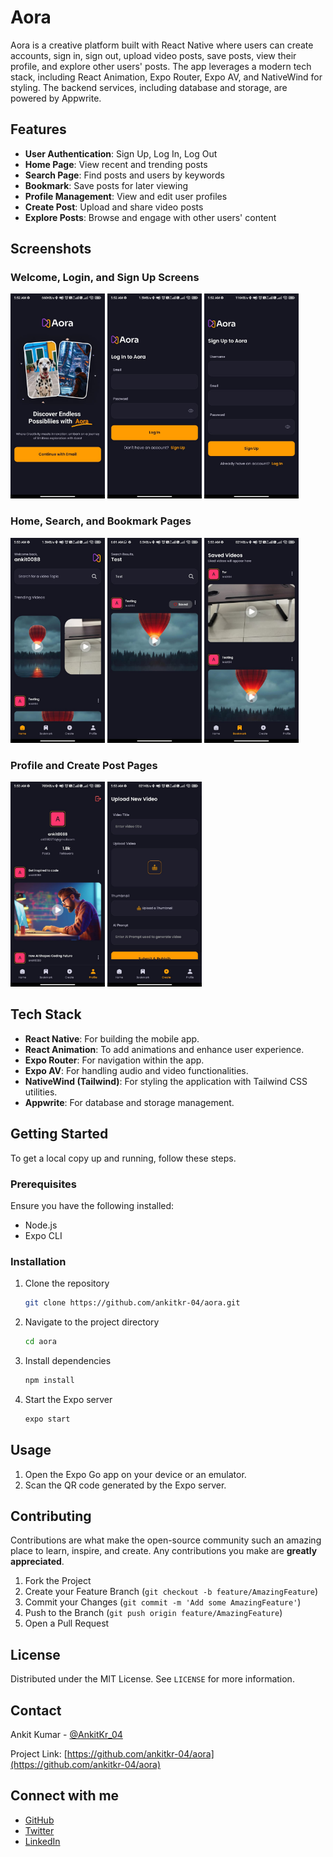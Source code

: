 # Aora

Aora is a creative platform built with React Native where users can create accounts, sign in, sign out, upload video posts, save posts, view their profile, and explore other users' posts. The app leverages a modern tech stack, including React Animation, Expo Router, Expo AV, and NativeWind for styling. The backend services, including database and storage, are powered by Appwrite.

## Features

- **User Authentication**: Sign Up, Log In, Log Out
- **Home Page**: View recent and trending posts
- **Search Page**: Find posts and users by keywords
- **Bookmark**: Save posts for later viewing
- **Profile Management**: View and edit user profiles
- **Create Post**: Upload and share video posts
- **Explore Posts**: Browse and engage with other users' content

## Screenshots

### Welcome, Login, and Sign Up Screens

<p float="left">
  <img src="./screenshots/welcome.jpeg" alt="Welcome Screen" width="30%" />
  <img src="./screenshots/login.jpeg" alt="Login Screen" width="30%" />
  <img src="./screenshots/signup.jpeg" alt="Sign Up Screen" width="30%" />
</p>

### Home, Search, and Bookmark Pages

<p float="left">
  <img src="./screenshots/home.jpeg" alt="Home Page" width="30%" />
  <img src="./screenshots/search.jpeg" alt="Search Page" width="30%" />
  <img src="./screenshots/bookmark.jpeg" alt="Bookmark Page" width="30%" />
</p>

### Profile and Create Post Pages

<p float="left">
  <img src="./screenshots/profile.jpeg" alt="Profile Page" width="30%" />
  <img src="./screenshots/create_post.jpeg" alt="Create Post Page" width="30%" />
</p>

## Tech Stack

- **React Native**: For building the mobile app.
- **React Animation**: To add animations and enhance user experience.
- **Expo Router**: For navigation within the app.
- **Expo AV**: For handling audio and video functionalities.
- **NativeWind (Tailwind)**: For styling the application with Tailwind CSS utilities.
- **Appwrite**: For database and storage management.

## Getting Started

To get a local copy up and running, follow these steps.

### Prerequisites

Ensure you have the following installed:

- Node.js
- Expo CLI

### Installation

1. Clone the repository
    ```sh
    git clone https://github.com/ankitkr-04/aora.git
    ```
2. Navigate to the project directory
    ```sh
    cd aora
    ```
3. Install dependencies
    ```sh
    npm install
    ```
4. Start the Expo server
    ```sh
    expo start
    ```

## Usage

1. Open the Expo Go app on your device or an emulator.
2. Scan the QR code generated by the Expo server.

## Contributing

Contributions are what make the open-source community such an amazing place to learn, inspire, and create. Any contributions you make are **greatly appreciated**.

1. Fork the Project
2. Create your Feature Branch (`git checkout -b feature/AmazingFeature`)
3. Commit your Changes (`git commit -m 'Add some AmazingFeature'`)
4. Push to the Branch (`git push origin feature/AmazingFeature`)
5. Open a Pull Request

## License

Distributed under the MIT License. See `LICENSE` for more information.

## Contact

Ankit Kumar - [@AnkitKr_04](https://twitter.com/AnkitKr_04)

Project Link: [https://github.com/ankitkr-04/aora](https://github.com/ankitkr-04/aora)

## Connect with me

- [GitHub](https://github.com/ankitkr-04)
- [Twitter](https://twitter.com/AnkitKr_04)
- [LinkedIn](https://www.linkedin.com/in/ankit-kumar-2143412a3/)
